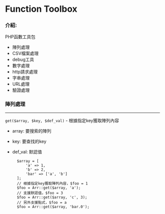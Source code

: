 # Function Toolbox
### 介紹:
PHP函數工具包

- 陣列處理
- CSV檔案處理
- debug工具
- 數字處理
- http請求處理
- 字串處理
- URL處理
- 驗證處理

### 陣列處理

---
`get($array, $key, $def_val)` - 根據指定key獲取陣列內容  

- array: 要搜索的陣列
- key: 要查找的key
- def_val: 默認值  

		$array = [
			'a' => 1, 
			'b' => 2,
			'bar' => ['a', 'b']
		];
		// 根據指定key獲取陣列內容，$foo = 1
		$foo = Arr::get($array, 'a');
		// 支援默認值，$foo = 3
		$foo = Arr::get($array, 'c', 3);
		// 另外支援點式，$foo = a
		$foo = Arr::get($array, 'bar.0'); 




